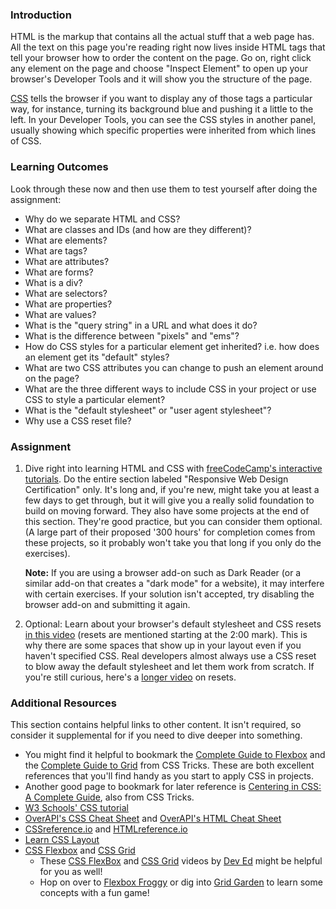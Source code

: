 ### Introduction

HTML is the markup that contains all the actual stuff that a web page has.  All the text on this page you're reading right now lives inside HTML tags that tell your browser how to order the content on the page.  Go on, right click any element on the page and choose "Inspect Element" to open up your browser's Developer Tools and it will show you the structure of the page.

[CSS](https://skillcrush.com/2012/04/03/css/) tells the browser if you want to display any of those tags a particular way, for instance, turning its background blue and pushing it a little to the left.  In your Developer Tools, you can see the CSS styles in another panel, usually showing which specific properties were inherited from which lines of CSS.

### Learning Outcomes
Look through these now and then use them to test yourself after doing the assignment:

* Why do we separate HTML and CSS?
* What are classes and IDs (and how are they different)?
* What are elements?
* What are tags?
* What are attributes?
* What are forms?
* What is a div?
* What are selectors?
* What are properties?
* What are values?
* What is the "query string" in a URL and what does it do?
* What is the difference between "pixels" and "ems"?
* How do CSS styles for a particular element get inherited?  i.e. how does an element get its "default" styles?
* What are two CSS attributes you can change to push an element around on the page?
* What are the three different ways to include CSS in your project or use CSS to style a particular element?
* What is the "default stylesheet" or "user agent stylesheet"?
* Why use a CSS reset file?

### Assignment

<div class="lesson-content__panel" markdown="1">
 
  1. Dive right into learning HTML and CSS with [freeCodeCamp's interactive tutorials](https://www.freecodecamp.org/learn). Do the entire section labeled "Responsive Web Design Certification" only. It's long and, if you're new, might take you at least a few days to get through, but it will give you a really solid foundation to build on moving forward. They also have some projects at the end of this section. They're good practice, but you can consider them optional. (A large part of their proposed '300 hours' for completion comes from these projects, so it probably won't take you that long if you only do the exercises).

      **Note:** If you are using a browser add-on such as Dark Reader (or a similar add-on that creates a "dark mode" for a website), it may interfere with certain exercises. If your solution isn't accepted, try disabling the browser add-on and submitting it again.
 
  2. Optional: Learn about your browser's default stylesheet and CSS resets [in this video](https://www.youtube.com/watch?v=14Vb6tZCjEY) (resets are mentioned starting at the 2:00 mark).  This is why there are some spaces that show up in your layout even if you haven't specified CSS.  Real developers almost always use a CSS reset to blow away the default stylesheet and let them work from scratch.  If you're still curious, here's a [longer video](https://www.youtube.com/watch?v=HqRFPLP7Ffs) on resets.
</div>

### Additional Resources
This section contains helpful links to other content. It isn't required, so consider it supplemental for if you need to dive deeper into something.

* You might find it helpful to bookmark the [Complete Guide to Flexbox](https://css-tricks.com/snippets/css/a-guide-to-flexbox/) and the [Complete Guide to Grid](https://css-tricks.com/snippets/css/complete-guide-grid/) from CSS Tricks. These are both excellent references that you'll find handy as you start to apply CSS in projects.
* Another good page to bookmark for later reference is [Centering in CSS: A Complete Guide](https://css-tricks.com/centering-css-complete-guide/), also from CSS Tricks.
* [W3 Schools' CSS tutorial](https://www.w3schools.com/css/)
* [OverAPI's CSS Cheat Sheet](https://overapi.com/css) and [OverAPI's HTML Cheat Sheet](https://overapi.com/html)
* [CSSreference.io](https://cssreference.io/) and [HTMLreference.io](https://htmlreference.io)
* [Learn CSS Layout](https://learnlayout.com/)
* [CSS Flexbox](https://flexbox.io/) and [CSS Grid](https://cssgrid.io/)
    * These [CSS FlexBox](https://youtu.be/FTlczfR82mQ) and [CSS Grid](https://youtu.be/EFafSYg-PkI) videos by [Dev Ed](https://www.youtube.com/channel/UClb90NQQcskPUGDIXsQEz5Q) might be helpful for you as well!
    * Hop on over to [Flexbox Froggy](https://flexboxfroggy.com/) or dig into [Grid Garden](https://cssgridgarden.com/) to learn some concepts with a fun game!
